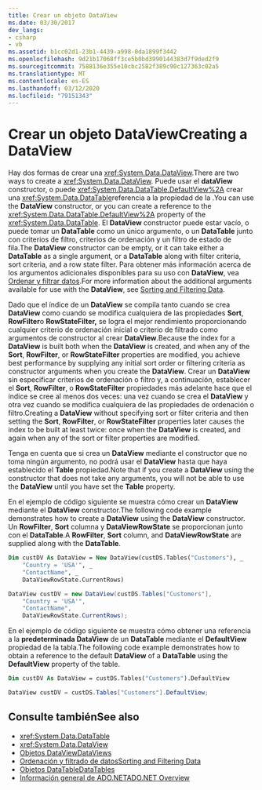 ```yaml
---
title: Crear un objeto DataView
ms.date: 03/30/2017
dev_langs:
- csharp
- vb
ms.assetid: b1cc02d1-23b1-4439-a998-0da1899f3442
ms.openlocfilehash: 9d21b17068ff3ce5b0bd3990144383d7f9ded2f9
ms.sourcegitcommit: 7588136e355e10cbc2582f389c90c127363c02a5
ms.translationtype: MT
ms.contentlocale: es-ES
ms.lasthandoff: 03/12/2020
ms.locfileid: "79151343"
---
```

# <a name="creating-a-dataview"></a><span data-ttu-id="be6a1-102">Crear un objeto DataView</span><span class="sxs-lookup"><span data-stu-id="be6a1-102">Creating a DataView</span></span>
<span data-ttu-id="be6a1-103">Hay dos formas de crear una <xref:System.Data.DataView>.</span><span class="sxs-lookup"><span data-stu-id="be6a1-103">There are two ways to create a <xref:System.Data.DataView>.</span></span> <span data-ttu-id="be6a1-104">Puede usar el **dataView** constructor, o puede <xref:System.Data.DataTable.DefaultView%2A> crear una <xref:System.Data.DataTable>referencia a la propiedad de la .</span><span class="sxs-lookup"><span data-stu-id="be6a1-104">You can use the **DataView** constructor, or you can create a reference to the <xref:System.Data.DataTable.DefaultView%2A> property of the <xref:System.Data.DataTable>.</span></span> <span data-ttu-id="be6a1-105">El **DataView** constructor puede estar vacío, o puede tomar un **DataTable** como un único argumento, o un **DataTable** junto con criterios de filtro, criterios de ordenación y un filtro de estado de fila.</span><span class="sxs-lookup"><span data-stu-id="be6a1-105">The **DataView** constructor can be empty, or it can take either a **DataTable** as a single argument, or a **DataTable** along with filter criteria, sort criteria, and a row state filter.</span></span> <span data-ttu-id="be6a1-106">Para obtener más información acerca de los argumentos adicionales disponibles para su uso con **DataView**, vea [Ordenar y filtrar datos](sorting-and-filtering-data.md).</span><span class="sxs-lookup"><span data-stu-id="be6a1-106">For more information about the additional arguments available for use with the **DataView**, see [Sorting and Filtering Data](sorting-and-filtering-data.md).</span></span>  
  
 <span data-ttu-id="be6a1-107">Dado que el índice de un **DataView** se compila tanto cuando se crea **DataView** como cuando se modifica cualquiera de las propiedades **Sort**, **RowFilter**o **RowStateFilter,** se logra el mejor rendimiento proporcionando cualquier criterio de ordenación inicial o criterio de filtrado como argumentos de constructor al crear **DataView**.</span><span class="sxs-lookup"><span data-stu-id="be6a1-107">Because the index for a **DataView** is built both when the **DataView** is created, and when any of the **Sort**, **RowFilter**, or **RowStateFilter** properties are modified, you achieve best performance by supplying any initial sort order or filtering criteria as constructor arguments when you create the **DataView**.</span></span> <span data-ttu-id="be6a1-108">Crear un **DataView** sin especificar criterios de ordenación o filtro y, a continuación, establecer el **Sort**, **RowFilter**, o **RowStateFilter** propiedades más adelante hace que el índice se cree al menos dos veces: una vez cuando se crea el **DataView** y otra vez cuando se modifica cualquiera de las propiedades de ordenación o filtro.</span><span class="sxs-lookup"><span data-stu-id="be6a1-108">Creating a **DataView** without specifying sort or filter criteria and then setting the **Sort**, **RowFilter**, or **RowStateFilter** properties later causes the index to be built at least twice: once when the **DataView** is created, and again when any of the sort or filter properties are modified.</span></span>  
  
 <span data-ttu-id="be6a1-109">Tenga en cuenta que si crea un **DataView** mediante el constructor que no toma ningún argumento, no podrá usar el **DataView** hasta que haya establecido el **Table** propiedad.</span><span class="sxs-lookup"><span data-stu-id="be6a1-109">Note that if you create a **DataView** using the constructor that does not take any arguments, you will not be able to use the **DataView** until you have set the **Table** property.</span></span>  
  
 <span data-ttu-id="be6a1-110">En el ejemplo de código siguiente se muestra cómo crear un **DataView** mediante el **DataView** constructor.</span><span class="sxs-lookup"><span data-stu-id="be6a1-110">The following code example demonstrates how to create a **DataView** using the **DataView** constructor.</span></span> <span data-ttu-id="be6a1-111">Un **RowFilter**, **Sort** columna y **DataViewRowState** se proporcionan junto con el **DataTable**.</span><span class="sxs-lookup"><span data-stu-id="be6a1-111">A **RowFilter**, **Sort** column, and **DataViewRowState** are supplied along with the **DataTable**.</span></span>  
  
```vb  
Dim custDV As DataView = New DataView(custDS.Tables("Customers"), _  
    "Country = 'USA'", _  
    "ContactName", _  
    DataViewRowState.CurrentRows)  
```  
  
```csharp  
DataView custDV = new DataView(custDS.Tables["Customers"],
    "Country = 'USA'",
    "ContactName",
    DataViewRowState.CurrentRows);  
```  
  
 <span data-ttu-id="be6a1-112">En el ejemplo de código siguiente se muestra cómo obtener una referencia a la **predeterminada DataView** de un **DataTable** mediante el **DefaultView** propiedad de la tabla.</span><span class="sxs-lookup"><span data-stu-id="be6a1-112">The following code example demonstrates how to obtain a reference to the default **DataView** of a **DataTable** using the **DefaultView** property of the table.</span></span>  
  
```vb  
Dim custDV As DataView = custDS.Tables("Customers").DefaultView  
```  
  
```csharp  
DataView custDV = custDS.Tables["Customers"].DefaultView;  
```  
  
## <a name="see-also"></a><span data-ttu-id="be6a1-113">Consulte también</span><span class="sxs-lookup"><span data-stu-id="be6a1-113">See also</span></span>

- <xref:System.Data.DataTable>
- <xref:System.Data.DataView>
- [<span data-ttu-id="be6a1-114">Objetos DataView</span><span class="sxs-lookup"><span data-stu-id="be6a1-114">DataViews</span></span>](dataviews.md)
- [<span data-ttu-id="be6a1-115">Ordenación y filtrado de datos</span><span class="sxs-lookup"><span data-stu-id="be6a1-115">Sorting and Filtering Data</span></span>](sorting-and-filtering-data.md)
- [<span data-ttu-id="be6a1-116">Objetos DataTable</span><span class="sxs-lookup"><span data-stu-id="be6a1-116">DataTables</span></span>](datatables.md)
- [<span data-ttu-id="be6a1-117">Información general de ADO.NET</span><span class="sxs-lookup"><span data-stu-id="be6a1-117">ADO.NET Overview</span></span>](../ado-net-overview.md)
